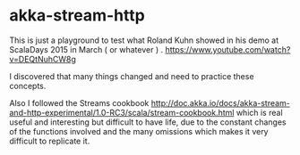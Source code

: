 # akka-stream-http
This is just a playground to test what Roland Kuhn showed in his demo at ScalaDays 2015 in March ( or whatever ) .
https://www.youtube.com/watch?v=DEQtNuhCW8g

I discovered that many things changed and need to practice these concepts.

Also I followed the Streams cookbook http://doc.akka.io/docs/akka-stream-and-http-experimental/1.0-RC3/scala/stream-cookbook.html
which is real useful and interesting but difficult to have life, due to the constant changes of the functions involved and the many omissions which makes it very difficult to replicate it.

